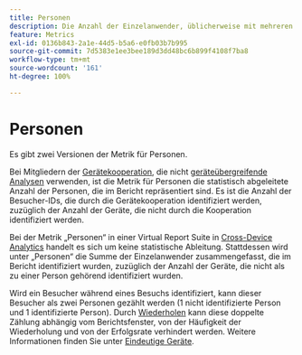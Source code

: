 ```yaml
---
title: Personen
description: Die Anzahl der Einzelanwender, üblicherweise mit mehreren Geräten.
feature: Metrics
exl-id: 0136b843-2a1e-44d5-b5a6-e0fb03b7b995
source-git-commit: 7d5383e1ee3bee189d3dd48bc6b899f4108f7ba8
workflow-type: tm+mt
source-wordcount: '161'
ht-degree: 100%

---
```


# Personen

Es gibt zwei Versionen der Metrik für Personen.

Bei Mitgliedern der [Gerätekooperation](https://experienceleague.adobe.com/docs/device-co-op/using/data/people.html?lang=de), die nicht [geräteübergreifende Analysen](../cda/overview.md) verwenden, ist die Metrik für Personen die statistisch abgeleitete Anzahl der Personen, die im Bericht repräsentiert sind. Es ist die Anzahl der Besucher-IDs, die durch die Gerätekooperation identifiziert werden, zuzüglich der Anzahl der Geräte, die nicht durch die Kooperation identifiziert werden.

Bei der Metrik „Personen“ in einer Virtual Report Suite in [Cross-Device Analytics](../cda/overview.md) handelt es sich um keine statistische Ableitung. Stattdessen wird unter „Personen“ die Summe der Einzelanwender zusammengefasst, die im Bericht identifiziert wurden, zuzüglich der Anzahl der Geräte, die nicht als zu einer Person gehörend identifiziert wurden.

Wird ein Besucher während eines Besuchs identifiziert, kann dieser Besucher als zwei Personen gezählt werden (1 nicht identifizierte Person und 1 identifizierte Person). Durch [Wiederholen](/help/components/cda/replay.md) kann diese doppelte Zählung abhängig vom Berichtsfenster, von der Häufigkeit der Wiederholung und von der Erfolgsrate verhindert werden. Weitere Informationen finden Sie unter [Eindeutige Geräte](unique-devices.md).
